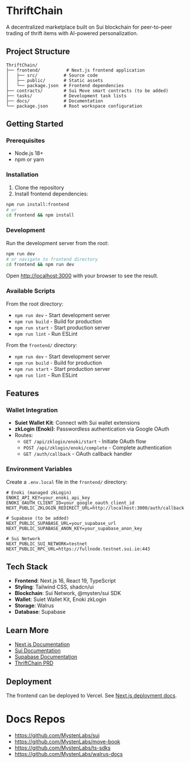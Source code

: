 # ThriftChain

A decentralized marketplace built on Sui blockchain for peer-to-peer trading of thrift items with AI-powered personalization.

## Project Structure

```
ThriftChain/
├── frontend/          # Next.js frontend application
│   ├── src/          # Source code
│   ├── public/       # Static assets
│   └── package.json  # Frontend dependencies
├── contracts/        # Sui Move smart contracts (to be added)
├── tasks/            # Development task lists
├── docs/             # Documentation
└── package.json      # Root workspace configuration
```

## Getting Started

### Prerequisites

- Node.js 18+ 
- npm or yarn

### Installation

1. Clone the repository
2. Install frontend dependencies:
```bash
npm run install:frontend
# or
cd frontend && npm install
```

### Development

Run the development server from the root:

```bash
npm run dev
# or navigate to frontend directory
cd frontend && npm run dev
```

Open [http://localhost:3000](http://localhost:3000) with your browser to see the result.

### Available Scripts

From the root directory:
- `npm run dev` - Start development server
- `npm run build` - Build for production
- `npm run start` - Start production server
- `npm run lint` - Run ESLint

From the `frontend/` directory:
- `npm run dev` - Start development server
- `npm run build` - Build for production
- `npm run start` - Start production server
- `npm run lint` - Run ESLint

## Features

### Wallet Integration
- **Suiet Wallet Kit**: Connect with Sui wallet extensions
- **zkLogin (Enoki)**: Passwordless authentication via Google OAuth
- Routes:
  - `GET /api/zklogin/enoki/start` - Initiate OAuth flow
  - `POST /api/zklogin/enoki/complete` - Complete authentication
  - `GET /auth/callback` - OAuth callback handler

### Environment Variables

Create a `.env.local` file in the `frontend/` directory:

```env
# Enoki (managed zkLogin)
ENOKI_API_KEY=your_enoki_api_key
ENOKI_OAUTH_CLIENT_ID=your_google_oauth_client_id
NEXT_PUBLIC_ZKLOGIN_REDIRECT_URL=http://localhost:3000/auth/callback

# Supabase (to be added)
NEXT_PUBLIC_SUPABASE_URL=your_supabase_url
NEXT_PUBLIC_SUPABASE_ANON_KEY=your_supabase_anon_key

# Sui Network
NEXT_PUBLIC_SUI_NETWORK=testnet
NEXT_PUBLIC_RPC_URL=https://fullnode.testnet.sui.io:443
```

## Tech Stack

- **Frontend**: Next.js 16, React 19, TypeScript
- **Styling**: Tailwind CSS, shadcn/ui
- **Blockchain**: Sui Network, @mysten/sui SDK
- **Wallet**: Suiet Wallet Kit, Enoki zkLogin
- **Storage**: Walrus
- **Database**: Supabase

## Learn More

- [Next.js Documentation](https://nextjs.org/docs)
- [Sui Documentation](https://docs.sui.io/)
- [Supabase Documentation](https://supabase.com/docs)
- [ThriftChain PRD](./PRD_Final.md)

## Deployment

The frontend can be deployed to Vercel. See [Next.js deployment docs](https://nextjs.org/docs/app/building-your-application/deploying).

# Docs Repos
 - https://github.com/MystenLabs/sui
 - https://github.com/MystenLabs/move-book
 - https://github.com/MystenLabs/ts-sdks
 - https://github.com/MystenLabs/walrus-docs
